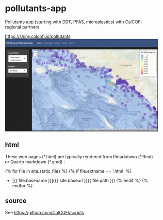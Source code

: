 # pollutants-app
Pollutants app (starting with DDT, PFAS, microplastics) with CalCOFI regional partners

https://shiny.calcofi.io/pollutants
![](screenshot_app_dde.png)

## html

These web pages (\*.html) are typically rendered from Rmarkdown (\*.Rmd) or Quarto markdown (\*.qmd) :

<!-- Jekyll rendering: https://marineenergy.github.io/apps/ -->
{% for file in site.static_files %}
  {% if file.extname == '.html' %}
* [{{ file.basename }}]({{ site.baseurl }}{{ file.path }})
  {% endif %}
{% endfor %}

## source

See https://github.com/CalCOFI/scripts

